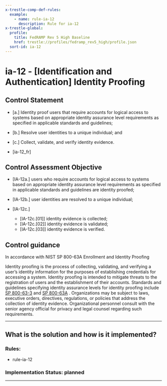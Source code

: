 ```yaml
---
x-trestle-comp-def-rules:
  example:
    - name: rule-ia-12
      description: Rule for ia-12
x-trestle-global:
  profile:
    title: FedRAMP Rev 5 High Baseline
    href: trestle://profiles/fedramp_rev5_high/profile.json
  sort-id: ia-12
---
```


# ia-12 - \[Identification and Authentication\] Identity Proofing

## Control Statement

- \[a.\] Identity proof users that require accounts for logical access to systems based on appropriate identity assurance level requirements as specified in applicable standards and guidelines;

- \[b.\] Resolve user identities to a unique individual; and

- \[c.\] Collect, validate, and verify identity evidence.

- \[ia-12_fr\]

## Control Assessment Objective

- \[IA-12a.\] users who require accounts for logical access to systems based on appropriate identity assurance level requirements as specified in applicable standards and guidelines are identity proofed;

- \[IA-12b.\] user identities are resolved to a unique individual;

- \[IA-12c.\]

  - \[IA-12c.[01]\] identity evidence is collected;
  - \[IA-12c.[02]\] identity evidence is validated;
  - \[IA-12c.[03]\] identity evidence is verified.

## Control guidance

In accordance with NIST SP 800-63A Enrollment and Identity Proofing

Identity proofing is the process of collecting, validating, and verifying a user’s identity information for the purposes of establishing credentials for accessing a system. Identity proofing is intended to mitigate threats to the registration of users and the establishment of their accounts. Standards and guidelines specifying identity assurance levels for identity proofing include [SP 800-63-3](#737513fa-6758-403f-831d-5ddab5e23cb3) and [SP 800-63A](#9099ed2c-922a-493d-bcb4-d896192243ff) . Organizations may be subject to laws, executive orders, directives, regulations, or policies that address the collection of identity evidence. Organizational personnel consult with the senior agency official for privacy and legal counsel regarding such requirements.

______________________________________________________________________

## What is the solution and how is it implemented?

<!-- For implementation status enter one of: implemented, partial, planned, alternative, not-applicable -->

<!-- Note that the list of rules under ### Rules: is read-only and changes will not be captured after assembly to JSON -->

<!-- Add control implementation description here for control: ia-12 -->

### Rules:

  - rule-ia-12

### Implementation Status: planned

______________________________________________________________________
